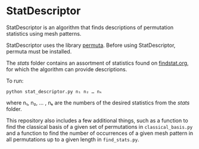 # StatDescriptor
StatDescriptor is an algorithm that finds descriptions of permutation statistics using mesh patterns.

StatDescriptor uses the library [permuta][1]. Before using StatDescriptor, permuta must be installed.

The *stats* folder contains an assortment of statistics found on [findstat.org][2], for which the algorithm can provide descriptions.

To run:
```
python stat_descriptor.py n₁ n₂ … nₖ
```
where n₁, n₂, … , nₖ are the numbers of the desired statistics from the *stats* folder.


This repository also includes a few additional things, such as a function to find the classical basis of a given set of permutations in `classical_basis.py` and a function to find the number of occurrences of a given mesh pattern in all permutations up to a given length in `find_stats.py`.

[1]: https://github.com/PermutaTriangle/Permuta
[2]: http://www.findstat.org/StatisticsDatabase
